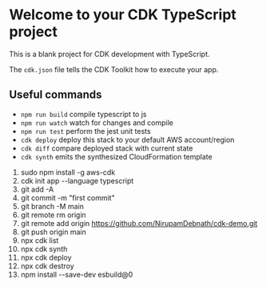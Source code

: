 # Welcome to your CDK TypeScript project

This is a blank project for CDK development with TypeScript.

The `cdk.json` file tells the CDK Toolkit how to execute your app.

## Useful commands

- `npm run build` compile typescript to js
- `npm run watch` watch for changes and compile
- `npm run test` perform the jest unit tests
- `cdk deploy` deploy this stack to your default AWS account/region
- `cdk diff` compare deployed stack with current state
- `cdk synth` emits the synthesized CloudFormation template

1. sudo npm install -g aws-cdk
2. cdk init app --language typescript
3. git add -A
4. git commit -m "first commit"
5. git branch -M main
6. git remote rm origin
7. git remote add origin https://github.com/NirupamDebnath/cdk-demo.git
8. git push origin main
9. npx cdk list
10. npx cdk synth
11. npx cdk deploy
12. npx cdk destroy
13. npm install --save-dev esbuild@0
